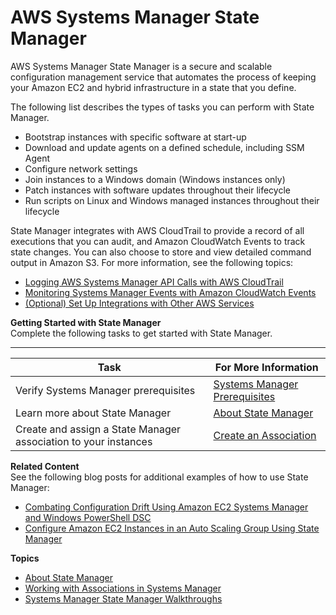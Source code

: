 # AWS Systems Manager State Manager<a name="systems-manager-state"></a>

AWS Systems Manager State Manager is a secure and scalable configuration management service that automates the process of keeping your Amazon EC2 and hybrid infrastructure in a state that you define\.

The following list describes the types of tasks you can perform with State Manager\.
+ Bootstrap instances with specific software at start\-up
+ Download and update agents on a defined schedule, including SSM Agent
+ Configure network settings
+ Join instances to a Windows domain \(Windows instances only\)
+ Patch instances with software updates throughout their lifecycle
+ Run scripts on Linux and Windows managed instances throughout their lifecycle

State Manager integrates with AWS CloudTrail to provide a record of all executions that you can audit, and Amazon CloudWatch Events to track state changes\. You can also choose to store and view detailed command output in Amazon S3\. For more information, see the following topics:
+ [Logging AWS Systems Manager API Calls with AWS CloudTrail](monitoring-cloudtrail-logs.md)
+ [Monitoring Systems Manager Events with Amazon CloudWatch Events](monitoring-cloudwatch-events.md)
+ [\(Optional\) Set Up Integrations with Other AWS Services](setup-integrations.md)

**Getting Started with State Manager**  
Complete the following tasks to get started with State Manager\.


****  

| Task | For More Information | 
| --- | --- | 
|  Verify Systems Manager prerequisites  |  [Systems Manager Prerequisites](systems-manager-prereqs.md)  | 
|  Learn more about State Manager  |  [About State Manager](sysman-state-about.md)  | 
|  Create and assign a State Manager association to your instances  |  [Create an Association](sysman-state-assoc.md)  | 

**Related Content**  
See the following blog posts for additional examples of how to use State Manager:
+ [Combating Configuration Drift Using Amazon EC2 Systems Manager and Windows PowerShell DSC](http://aws.amazon.com/blogs/mt/combating-configuration-drift-using-amazon-ec2-systems-manager-and-windows-powershell-dsc/)
+ [Configure Amazon EC2 Instances in an Auto Scaling Group Using State Manager](http://aws.amazon.com/blogs/mt/configure-amazon-ec2-instances-in-an-auto-scaling-group-using-state-manager/)

**Topics**
+ [About State Manager](sysman-state-about.md)
+ [Working with Associations in Systems Manager](systems-manager-associations.md)
+ [Systems Manager State Manager Walkthroughs](sysman-state-walk.md)